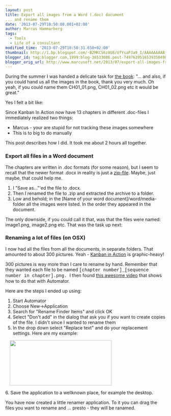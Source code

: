 ```yaml
---
layout: post
title: Export all images from a Word (.doc) document
... and rename them
date: '2013-07-29T10:50:00.001+02:00'
author: Marcus Hammarberg
tags:
  - Tools
  - Life of a consultant
modified_time: '2013-07-29T10:50:31.650+02:00'
thumbnail: http://1.bp.blogspot.com/-B2MKCS6z8U8/UfYsaPJa9_I/AAAAAAAABjs/0WLSFog_0ig/s72-c/Screen+Shot+2013-07-29+at+10.48.11+.png
blogger_id: tag:blogger.com,1999:blog-36533086.post-7497639516539350498
blogger_orig_url: http://www.marcusoft.net/2013/07/export-all-images-from-word-doc.html
---
```



<div dir="ltr" style="text-align: left;" trbidi="on">

During the summer I was handed a delicate task for
<a href="http://bit.ly/theKanbanBook" target="_blank">the book</a>: "...
and also, if you could hand us all the images in the book, thank you
very much. Oh yeah, if you could name them CH01_01.png, CH01_02.png etc
it would be great."

<div>



</div>

<div>

Yes I felt a bit like:

</div>

<div class="separator" style="clear: both; text-align: center;">

</div>

<div>

<div>



</div>

<div>

Since Kanban In Action now have 13 chapters in different .doc-files I
immediately realized two things:

</div>

<div>

-   Marcus - your are stupid for not tracking these images somewhere
-   This is to big to do manually

<div>

This post describes how I did. It took me about 2 hours all together.

</div>

<div>



### Export all files in a Word document

</div>

<div>

The chapters are written in .doc formats (for some reason), but I seem
to recall that the newer format .docx in reality is just a
<a href="http://en.wikipedia.org/wiki/Zip_(file_format)"
target="_blank">zip-file</a>. Maybe, just maybe, that could help me. 

</div>

<div>

1.  I "Save as..."'ed the file to .docx.
2.  Then I renamed the file to .zip and extracted the archive to a
    folder. 
3.  Low and behold; in the \[Name of your word
    document\]/word/media-folder all the images were listed. In the
    order they appeared in the document. 

<div>

The only downside, if you could call it that, was that the files were
named: image1.png, image2.png etc. That was the task up next:

</div>

</div>

### Renaming a lot of files (on OSX)

<div>

I now had all the files from all the documents, in separate folders.
That amounted to about 300 pictures. Yeah -
<a href="http://bit.ly/theKanbanBook" target="_blank">Kanban in
Action</a> is graphic-heavy!

</div>

<div>



</div>

<div>

300 pictures is way more than I care to rename by hand. Remember that
they wanted each file to be named <span
style="font-family: Courier New, Courier, monospace;">\[chapter
number\]\_\[sequence number in chapter\].png. </span><span
style="font-family: inherit;">I then found <a
href="http://answers.oreilly.com/topic/2619-renaming-multiple-files-in-mac-os-x/"
target="_blank">this awesome video</a> that shows how to do that with
Automator. </span>

</div>

<div>

<span style="font-family: inherit;">
</span>

</div>

<div>

<span style="font-family: inherit;">Here are the steps I ended up
using:</span>

</div>

<div>

1.  Start Automator
2.  Choose New-\>Application
3.  Search for "Rename Finder Items" and click OK
4.  Select "Don't add" in the dialog that ask you if you want to create
    copies of the file. I didn't since I wanted to rename them
5.  In the drop down select "Replace text" and do your replacement
    settings. Here are my example:
    <div class="separator" style="clear: both; text-align: center;">
   <a
    href="http://1.bp.blogspot.com/-B2MKCS6z8U8/UfYsaPJa9_I/AAAAAAAABjs/0WLSFog_0ig/s1600/Screen+Shot+2013-07-29+at+10.48.11+.png"
    data-imageanchor="1" style="margin-left: 1em; margin-right: 1em;"><img
    src="http://1.bp.blogspot.com/-B2MKCS6z8U8/UfYsaPJa9_I/AAAAAAAABjs/0WLSFog_0ig/s320/Screen+Shot+2013-07-29+at+10.48.11+.png"
    data-border="0" width="320" height="142" /></a>
   </div>
6.  Save the application to a wellknown place, for example the desktop.

<div>

You have now created a little renamer application. To it you can drag
the files you want to rename and ... presto - they will be ranamed. 

</div>

</div>

<div>

<span style="font-family: inherit;">
</span>

</div>

</div>

</div>

</div>
